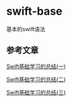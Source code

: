 # swift-base
基本的swift语法

## 参考文章
[Swift基础学习的总结(一)](http://www.jianshu.com/p/d6f38cee9aca)

[Swift基础学习的总结(二)](http://www.jianshu.com/p/5e9d9210fcf7)

[Swift基础学习的总结(三)](http://www.jianshu.com/p/3e00f1b4119c)
